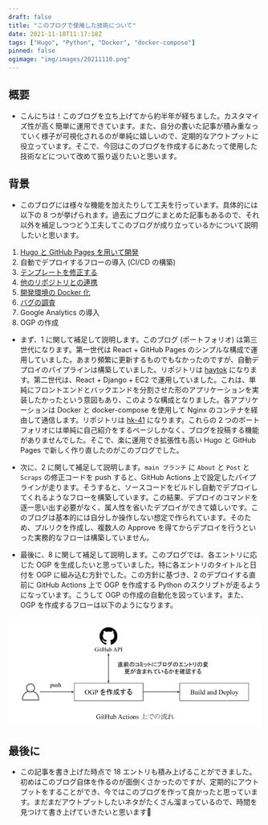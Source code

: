 ```yaml
---
draft: false
title: "このブログで使用した技術について"
date: 2021-11-10T11:17:18Z
tags: ["Hugo", "Python", "Docker", "docker-compose"]
pinned: false
ogimage: "img/images/20211110.png"
---
```


## 概要

- こんにちは！このブログを立ち上げてから約半年が経ちました。カスタマイズ性が高く簡単に運用できています。また、自分の書いた記事が積み重なっていく様子が可視化されるのが単純に嬉しいので、定期的なアウトプットに役立っています。そこで、今回はこのブログを作成するにあたって使用した技術などについて改めて振り返りたいと思います。

## 背景

- このブログには様々な機能を加えたりして工夫を行っています。具体的には以下の 8 つが挙げられます。過去にブログにまとめた記事もあるので、それ以外を補足しつつどう工夫してこのブログが成り立っているかについて説明したいと思います。

1. [Hugo と GitHub Pages を用いて開発](https://haytok.jp/post/20210430/)
2. 自動でデプロイするフローの導入 (CI/CD の構築)
3. [テンプレートを修正する](https://haytok.jp/post/20210611/)
4. [他のリポジトリとの連携](https://haytok.jp/post/20210911/)
5. [開発環境の Docker 化](https://haytok.jp/post/20210628/)
6. [バグの調査](https://haytok.jp/post/20210624/)
7. Google Analytics の導入
8. OGP の作成

- まず、1 に関して補足して説明します。このブログ (ポートフォリオ) は第三世代になります。第一世代は React + GitHub Pages のシンプルな構成で運用していました。あまり頻繁に更新するものでもなかったのですが、自動デプロイのパイプラインは構築していました。リポジトリは [haytok](https://github.com/haytok/haytok/tree/master) になります。第二世代は、React + Django + EC2 で運用していました。これは、単純にフロントエンドとバックエンドを分割させた形のアプリケーションを実装したかったという意図もあり、このような構成となりました。各アプリケーションは Docker と docker-compose を使用して Nginx のコンテナを経由して通信します。リポジトリは [hk-41](https://github.com/haytok/hk-41) になります。これらの 2 つのポートフォリオには単純に自己紹介をするページしかなく、ブログを投稿する機能がありませんでした。そこで、楽に運用でき拡張性も高い Hugo と GitHub Pages で新しく作り直したのがこのブログでした。

- 次に、2 に関して補足して説明します。`main ブランチ` に `About` と `Post` と `Scraps` の修正コードを push すると、GitHub Actions 上で設定したパイプラインが走ります。そうすると、ソースコードをビルドし自動でデプロイしてくれるようなフローを構築しています。この結果、デプロイのコマンドを逐一思い出す必要がなく、属人性を省いたデプロイができて嬉しいです。このブログは基本的には自分しか操作しない想定で作られています。そのため、プルリクを作成し、複数人の Approve を得てからデプロイを行うといった実務的なフローは構築していません。

- 最後に、8 に関して補足して説明します。このブログでは、各エントリに応じた OGP を生成したいと思っていました。特に各エントリのタイトルと日付を OGP に組み込む方針でした。この方針に基づき、2 のデプロイする直前に GitHub Actions 上で OGP を作成する Python のスクリプトが走るようになっています。こうして OGP の作成の自動化を図っています。また、OGP を作成するフローは以下のようになります。

![create-ogp-image.png](create-ogp-image.png)

## 最後に

- この記事を書き上げた時点で 18 エントリも積み上げることができました。初めはこのブログ自体を作るのが面倒くさかったのですが、定期的にアウトプットをすることができ、今ではこのブログを作って良かったと思っています。まだまだアウトプットしたいネタがたくさん溜まっているので、時間を見つけて書き上げていきたいと思います🤞

